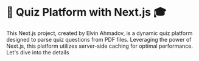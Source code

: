 # 🚀 Quiz Platform with Next.js 🎓

This Next.js project, created by Elvin Ahmadov, is a dynamic quiz platform designed to parse quiz questions from PDF files. Leveraging the power of Next.js, this platform utilizes server-side caching for optimal performance. Let's dive into the details

```
